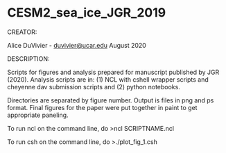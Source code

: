 # CESM2_sea_ice_JGR_2019

CREATOR:

Alice DuVivier - duvivier@ucar.edu
August 2020

DESCRIPTION:

Scripts for figures and analysis prepared for manuscript
published by JGR (2020). Analysis scripts are in:
(1) NCL with cshell wrapper scripts and cheyenne dav 
submission scripts and (2) python notebooks.

Directories are separated by figure number.
Output is files in png and ps format. Final figures for the
paper were put together in paint to get appropriate paneling.

To run ncl on the command line, do
    >ncl SCRIPTNAME.ncl

To run csh on the command line, do
    >./plot_fig_1.csh
